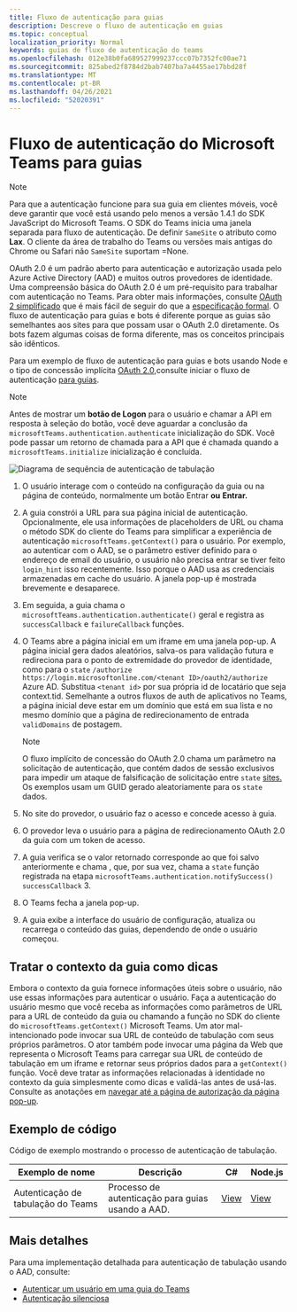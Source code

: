 ```yaml
---
title: Fluxo de autenticação para guias
description: Descreve o fluxo de autenticação em guias
ms.topic: conceptual
localization_priority: Normal
keywords: guias de fluxo de autenticação do teams
ms.openlocfilehash: 012e38b0fa689527999237ccc07b7352fc00ae71
ms.sourcegitcommit: 825abed2f8784d2bab7407ba7a4455ae17bbd28f
ms.translationtype: MT
ms.contentlocale: pt-BR
ms.lasthandoff: 04/26/2021
ms.locfileid: "52020391"
---
```

# <a name="microsoft-teams-authentication-flow-for-tabs"></a>Fluxo de autenticação do Microsoft Teams para guias

> [!NOTE]
> Para que a autenticação funcione para sua guia em clientes móveis, você deve garantir que você está usando pelo menos a versão 1.4.1 do SDK JavaScript do Microsoft Teams.
> O SDK do Teams inicia uma janela separada para fluxo de autenticação. De definir `SameSite` o atributo como **Lax**. O cliente da área de trabalho do Teams ou versões mais antigas do Chrome ou Safari não `SameSite` suportam =None.

OAuth 2.0 é um padrão aberto para autenticação e autorização usada pelo Azure Active Directory (AAD) e muitos outros provedores de identidade. Uma compreensão básica do OAuth 2.0 é um pré-requisito para trabalhar com autenticação no Teams. Para obter mais informações, consulte [OAuth 2 simplificado](https://aaronparecki.com/oauth-2-simplified/) que é mais fácil de seguir do que a [especificação formal](https://oauth.net/2/). O fluxo de autenticação para guias e bots é diferente porque as guias são semelhantes aos sites para que possam usar o OAuth 2.0 diretamente. Os bots fazem algumas coisas de forma diferente, mas os conceitos principais são idênticos.

Para um exemplo de fluxo de autenticação para guias e bots usando Node e o tipo de concessão implícita [OAuth 2.0,](https://oauth.net/2/grant-types/implicit/)consulte iniciar o fluxo de autenticação [para guias](~/tabs/how-to/authentication/auth-tab-aad.md#initiate-authentication-flow).

> [!NOTE]
> Antes de mostrar um **botão de Logon** para o usuário e chamar a API em resposta à seleção do botão, você deve aguardar a conclusão da `microsoftTeams.authentication.authenticate` inicialização do SDK. Você pode passar um retorno de chamada para a API que é chamada quando a `microsoftTeams.initialize` inicialização é concluída.

![Diagrama de sequência de autenticação de tabulação](~/assets/images/authentication/tab_auth_sequence_diagram.png)

1. O usuário interage com o conteúdo na configuração da guia ou na página de conteúdo, normalmente um botão Entrar **ou** **Entrar.**
2. A guia constrói a URL para sua página inicial de autenticação. Opcionalmente, ele usa informações de placeholders de URL ou chama o método SDK do cliente do Teams para simplificar a experiência de autenticação `microsoftTeams.getContext()` para o usuário. Por exemplo, ao autenticar com o AAD, se o parâmetro estiver definido para o endereço de email do usuário, o usuário não precisa entrar se tiver feito `login_hint` isso recentemente. Isso porque o AAD usa as credenciais armazenadas em cache do usuário. A janela pop-up é mostrada brevemente e desaparece.
3. Em seguida, a guia chama o `microsoftTeams.authentication.authenticate()` geral e registra as `successCallback` e `failureCallback` funções.
4. O Teams abre a página inicial em um iframe em uma janela pop-up. A página inicial gera dados aleatórios, salva-os para validação futura e redireciona para o ponto de extremidade do provedor de identidade, como para o `state` `/authorize` `https://login.microsoftonline.com/<tenant ID>/oauth2/authorize` Azure AD. Substitua `<tenant id>` por sua própria id de locatário que seja context.tid.
Semelhante a outros fluxos de auth de aplicativos no Teams, a página inicial deve estar em um domínio que está em sua lista e no mesmo domínio que a página de redirecionamento de entrada `validDomains` de postagem.

    > [!NOTE]
    > O fluxo implícito de concessão do OAuth 2.0 chama um parâmetro na solicitação de autenticação, que contém dados de sessão exclusivos para impedir um ataque de falsificação de solicitação entre `state` [sites.](https://en.wikipedia.org/wiki/Cross-site_request_forgery) Os exemplos usam um GUID gerado aleatoriamente para os `state` dados.

5. No site do provedor, o usuário faz o acesso e concede acesso à guia.
6. O provedor leva o usuário para a página de redirecionamento OAuth 2.0 da guia com um token de acesso.
7. A guia verifica se o valor retornado corresponde ao que foi salvo anteriormente e chama , que, por sua vez, chama a `state` função registrada na etapa `microsoftTeams.authentication.notifySuccess()` `successCallback` 3.
8. O Teams fecha a janela pop-up.
9. A guia exibe a interface do usuário de configuração, atualiza ou recarrega o conteúdo das guias, dependendo de onde o usuário começou.

## <a name="treat-tab-context-as-hints"></a>Tratar o contexto da guia como dicas

Embora o contexto da guia fornece informações úteis sobre o usuário, não use essas informações para autenticar o usuário. Faça a autenticação do usuário mesmo que você receba as informações como parâmetros de URL para a URL de conteúdo da guia ou chamando a função no SDK do cliente do `microsoftTeams.getContext()` Microsoft Teams. Um ator mal-intencionado pode invocar sua URL de conteúdo de tabulação com seus próprios parâmetros. O ator também pode invocar uma página da Web que representa o Microsoft Teams para carregar sua URL de conteúdo de tabulação em um iframe e retornar seus próprios dados para a `getContext()` função. Você deve tratar as informações relacionadas à identidade no contexto da guia simplesmente como dicas e validá-las antes de usá-las. Consulte as anotações em [navegar até a página de autorização da página pop-up](~/tabs/how-to/authentication/auth-tab-aad.md#navigate-to-the-authorization-page-from-your-popup-page).

## <a name="code-sample"></a>Exemplo de código

Código de exemplo mostrando o processo de autenticação de tabulação.

| **Exemplo de nome** | **Descrição** | **C#** | **Node.js** |
|-----------------|-----------------|-------------|------------|
| Autenticação de tabulação do Teams | Processo de autenticação para guias usando a AAD. | [View](https://github.com/OfficeDev/Microsoft-Teams-Samples/tree/main/samples/app-complete-sample/csharp) | [View](https://github.com/OfficeDev/Microsoft-Teams-Samples/tree/main/samples/app-complete-sample/nodejs) |

## <a name="more-details"></a>Mais detalhes

Para uma implementação detalhada para autenticação de tabulação usando o AAD, consulte:

* [Autenticar um usuário em uma guia do Teams](~/tabs/how-to/authentication/auth-tab-AAD.md)
* [Autenticação silenciosa](~/tabs/how-to/authentication/auth-silent-AAD.md)

